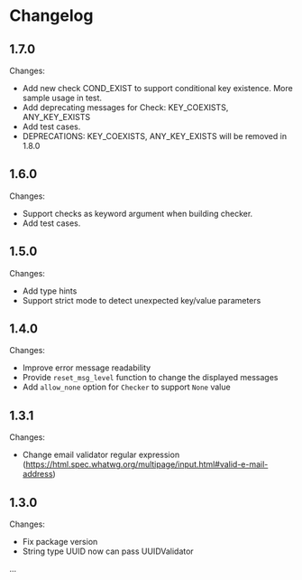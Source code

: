 Changelog
=========

1.7.0
-----

Changes:

- Add new check COND_EXIST to support conditional key existence. More sample usage in test.
- Add deprecating messages for Check: KEY_COEXISTS, ANY_KEY_EXISTS
- Add test cases.
- DEPRECATIONS: KEY_COEXISTS, ANY_KEY_EXISTS will be removed in 1.8.0 


1.6.0
-----

Changes:

- Support checks as keyword argument when building checker.
- Add test cases.


1.5.0
-----

Changes:

- Add type hints
- Support strict mode to detect unexpected key/value parameters


1.4.0
-----

Changes:

- Improve error message readability
- Provide `reset_msg_level` function to change the displayed messages
- Add `allow_none` option for `Checker` to support `None` value

1.3.1
-----

Changes:

- Change email validator regular expression (https://html.spec.whatwg.org/multipage/input.html#valid-e-mail-address)

1.3.0
-----

Changes:

- Fix package version
- String type UUID now can pass UUIDValidator

...
